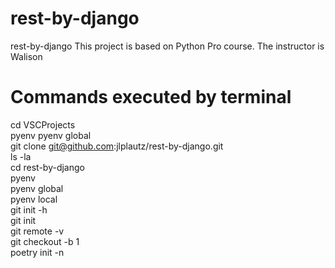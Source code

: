 # rest-by-django
  rest-by-django This project is based on Python Pro course. The instructor is Walison  


# Commands executed by terminal   
cd VSCProjects    
pyenv    pyenv global    
git clone git@github.com:jlplautz/rest-by-django.git     
ls -la    
cd rest-by-django    
pyenv    
pyenv global    
pyenv local    
git init -h    
git init    
git remote -v    
git checkout -b 1    
poetry init -n
